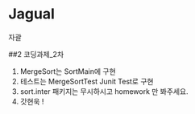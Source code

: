 # Jagual
자괄

##2 코딩과제_2차

 1. MergeSort는 SortMain에 구현
 2. 테스트는 MergeSortTest Junit Test로 구현
 3. sort.inter 패키지는 무시하시고 homework 만 봐주세요.
 4. 갓현욱 !
